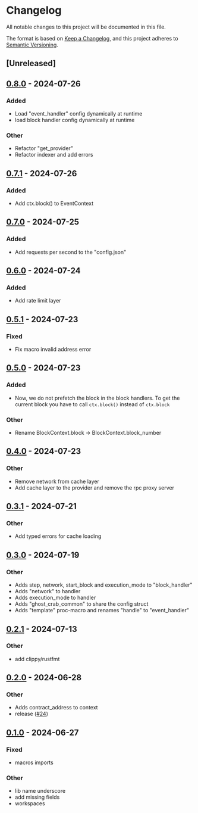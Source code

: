 # Changelog
All notable changes to this project will be documented in this file.

The format is based on [Keep a Changelog](https://keepachangelog.com/en/1.0.0/),
and this project adheres to [Semantic Versioning](https://semver.org/spec/v2.0.0.html).

## [Unreleased]

## [0.8.0](https://github.com/stakelens/ghost-crab/compare/ghost-crab-v0.7.1...ghost-crab-v0.8.0) - 2024-07-26

### Added
- Load "event_handler" config dynamically at runtime
- load block handler config dynamically at runtime

### Other
- Refactor "get_provider"
- Refactor indexer and add errors

## [0.7.1](https://github.com/stakelens/ghost-crab/compare/ghost-crab-v0.7.0...ghost-crab-v0.7.1) - 2024-07-26

### Added
- Add ctx.block() to EventContext

## [0.7.0](https://github.com/stakelens/ghost-crab/compare/ghost-crab-v0.6.0...ghost-crab-v0.7.0) - 2024-07-25

### Added
- Add requests per second to the "config.json"

## [0.6.0](https://github.com/stakelens/ghost-crab/compare/ghost-crab-v0.5.1...ghost-crab-v0.6.0) - 2024-07-24

### Added
- Add rate limit layer

## [0.5.1](https://github.com/stakelens/ghost-crab/compare/ghost-crab-v0.5.0...ghost-crab-v0.5.1) - 2024-07-23

### Fixed
- Fix macro invalid address error

## [0.5.0](https://github.com/stakelens/ghost-crab/compare/ghost-crab-v0.4.0...ghost-crab-v0.5.0) - 2024-07-23

### Added
- Now, we do not prefetch the block in the block handlers. To get the current block you have to call `ctx.block()` instead of `ctx.block`

### Other
- Rename BlockContext.block -> BlockContext.block_number

## [0.4.0](https://github.com/stakelens/ghost-crab/compare/ghost-crab-v0.3.1...ghost-crab-v0.4.0) - 2024-07-23

### Other
- Remove network from cache layer
- Add cache layer to the provider and remove the rpc proxy server

## [0.3.1](https://github.com/stakelens/ghost-crab/compare/ghost-crab-v0.3.0...ghost-crab-v0.3.1) - 2024-07-21

### Other
- Add typed errors for cache loading

## [0.3.0](https://github.com/stakelens/ghost-crab/compare/ghost-crab-v0.2.1...ghost-crab-v0.3.0) - 2024-07-19

### Other
- Adds step, network, start_block and execution_mode to "block_handler"
- Adds "network" to handler
- Adds execution_mode to handler
- Adds "ghost_crab_common" to share the config struct
- Adds "template" proc-macro and renames "handle" to "event_handler"

## [0.2.1](https://github.com/stakelens/ghost-crab/compare/ghost-crab-v0.2.0...ghost-crab-v0.2.1) - 2024-07-13

### Other
- add clippy/rustfmt

## [0.2.0](https://github.com/vistastaking/ghost-crab/compare/ghost-crab-v0.1.0...ghost-crab-v0.2.0) - 2024-06-28

### Other
- Adds contract_address to context
- release ([#24](https://github.com/vistastaking/ghost-crab/pull/24))

## [0.1.0](https://github.com/vistastaking/ghost-crab/releases/tag/ghost-crab-v0.1.0) - 2024-06-27

### Fixed
- macros imports

### Other
- lib name underscore
- add missing fields
- workspaces
